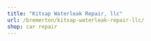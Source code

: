 ```yaml
---
title: "Kitsap Waterleak Repair, llc"
url: /bremerton/kitsap-waterleak-repair-llc/
shop: car repair
---
```

